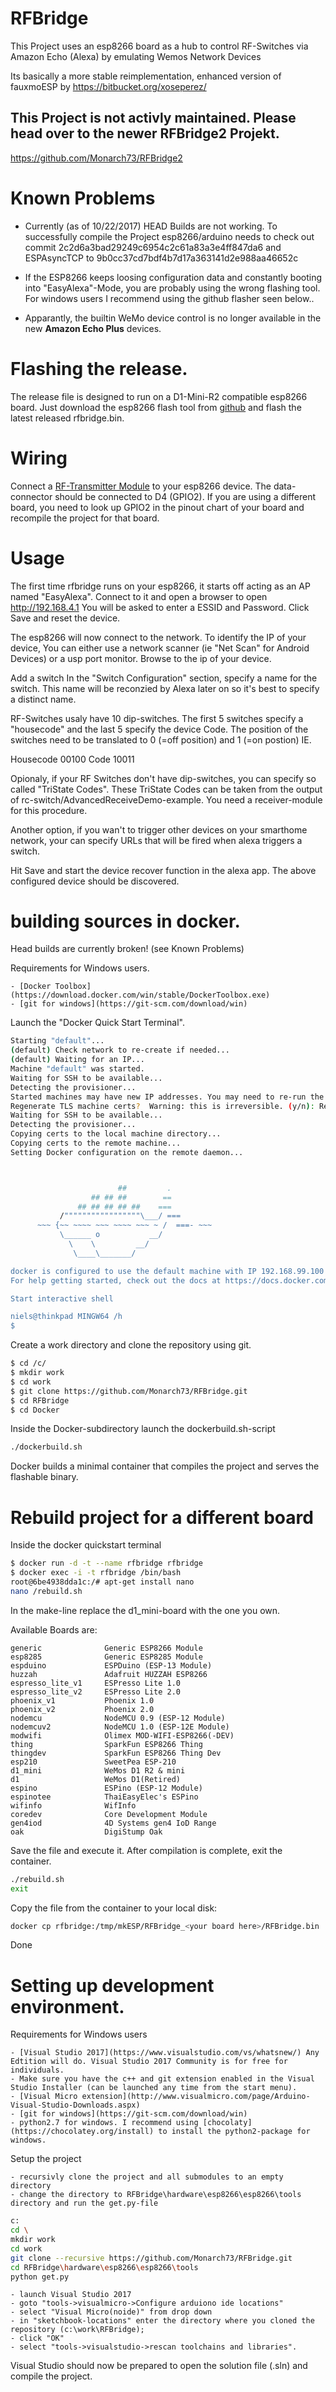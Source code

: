 # RFBridge
This Project uses an esp8266 board as a hub to control RF-Switches via Amazon Echo (Alexa) by emulating Wemos Network Devices 

Its basically a more stable reimplementation, enhanced version of fauxmoESP by https://bitbucket.org/xoseperez/

## This Project is not activly maintained. Please head over to the newer RFBridge2 Projekt.
https://github.com/Monarch73/RFBridge2

# Known Problems

 - Currently (as of 10/22/2017) HEAD Builds are not working. To successfully compile the Project esp8266/arduino needs to check out commit 2c2d6a3bad29249c6954c2c61a83a3e4ff847da6
and ESPAsyncTCP to 9b0cc37cd7bdf4b7d17a363141d2e988aa46652c

 - If the ESP8266 keeps loosing configuration data and constantly booting into "EasyAlexa"-Mode, you are probably using the wrong flashing tool. For windows users I recommend using the github flasher seen below..
 
 - Apparantly, the builtin WeMo device control is no longer available in the new **Amazon Echo Plus** devices. 

# Flashing the release.

The release file is designed to run on a D1-Mini-R2 compatible esp8266 board. 
Just download the esp8266 flash tool from [github](https://github.com/nodemcu/nodemcu-flasher)
and flash the latest released rfbridge.bin. 

# Wiring

Connect a [RF-Transmitter Module](https://www.amazon.com/gp/product/B017AYH5G0) to your esp8266 device.
The data-connector should be connected to D4 (GPIO2). If you are using a different board, you need to look up GPIO2 in the pinout chart of your board and recompile the project for that board.

# Usage

The first time rfbridge runs on your esp8266, it starts off acting as an AP named "EasyAlexa". Connect to it and open a browser to open http://192.168.4.1
You will be asked to enter a ESSID and Password. Click Save and reset the device.

The esp8266 will now connect to the network. To identify the IP of your device, You can either use a network scanner (ie "Net Scan" for Android Devices) or a usp port monitor.
Browse to the ip of your device.

Add a switch
In the "Switch Configuration" section, specify a name for the switch. This name will be reconzied by Alexa later on so it's best to specify a distinct name.

RF-Switches usaly have 10 dip-switches. The first 5 switches specify a "housecode" and the last 5 specify the device Code. The position of the switches need to be translated to 0 (=off position) and 1 (=on postion) IE.

Housecode    00100
Code         10011

Opionaly, if your RF Switches don't have dip-switches, you can specify so called "TriState Codes". These TriState Codes can be taken from the output of rc-switch/AdvancedReceiveDemo-example. You need a receiver-module for this procedure.

Another option, if you wan't to trigger other devices on your smarthome network, your can specify URLs that will be fired when alexa triggers a switch.
 
Hit Save and start the device recover function in the alexa app. The above configured device should be discovered.


# building sources in docker.

Head builds are currently broken! (see Known Problems)

Requirements for Windows users.

	- [Docker Toolbox](https://download.docker.com/win/stable/DockerToolbox.exe)
	- [git for windows](https://git-scm.com/download/win)
	
Launch the "Docker Quick Start Terminal".
```sh
Starting "default"...
(default) Check network to re-create if needed...
(default) Waiting for an IP...
Machine "default" was started.
Waiting for SSH to be available...
Detecting the provisioner...
Started machines may have new IP addresses. You may need to re-run the `docker-machine env` command.
Regenerate TLS machine certs?  Warning: this is irreversible. (y/n): Regenerating TLS certificates
Waiting for SSH to be available...
Detecting the provisioner...
Copying certs to the local machine directory...
Copying certs to the remote machine...
Setting Docker configuration on the remote daemon...



                        ##         .
                  ## ## ##        ==
               ## ## ## ## ##    ===
           /"""""""""""""""""\___/ ===
      ~~~ {~~ ~~~~ ~~~ ~~~~ ~~~ ~ /  ===- ~~~
           \______ o           __/
             \    \         __/
              \____\_______/

docker is configured to use the default machine with IP 192.168.99.100
For help getting started, check out the docs at https://docs.docker.com

Start interactive shell

niels@thinkpad MINGW64 /h
$ 
```

Create a work directory and clone the repository using git. 

```sh
$ cd /c/
$ mkdir work
$ cd work
$ git clone https://github.com/Monarch73/RFBridge.git
$ cd RFBridge
$ cd Docker
```

Inside the Docker-subdirectory launch the dockerbuild.sh-script

```sh
./dockerbuild.sh
```

Docker builds a minimal container that compiles the project and serves the flashable binary.

# Rebuild project for a different board

Inside the docker quickstart terminal
```sh
$ docker run -d -t --name rfbridge rfbridge
$ docker exec -i -t rfbridge /bin/bash
root@6be4938dda1c:/# apt-get install nano
nano /rebuild.sh
```

In the make-line replace the d1_mini-board with the one you own.

Available Boards are:
```
generic              Generic ESP8266 Module
esp8285              Generic ESP8285 Module
espduino             ESPDuino (ESP-13 Module)
huzzah               Adafruit HUZZAH ESP8266
espresso_lite_v1     ESPresso Lite 1.0
espresso_lite_v2     ESPresso Lite 2.0
phoenix_v1           Phoenix 1.0
phoenix_v2           Phoenix 2.0
nodemcu              NodeMCU 0.9 (ESP-12 Module)
nodemcuv2            NodeMCU 1.0 (ESP-12E Module)
modwifi              Olimex MOD-WIFI-ESP8266(-DEV)
thing                SparkFun ESP8266 Thing
thingdev             SparkFun ESP8266 Thing Dev
esp210               SweetPea ESP-210
d1_mini              WeMos D1 R2 & mini
d1                   WeMos D1(Retired)
espino               ESPino (ESP-12 Module)
espinotee            ThaiEasyElec's ESPino
wifinfo              WifInfo
coredev              Core Development Module
gen4iod              4D Systems gen4 IoD Range
oak                  DigiStump Oak
```

Save the file and execute it. After compilation is complete, exit the container.
```sh
./rebuild.sh
exit
```

Copy the file from the container to your local disk:

```sh
docker cp rfbridge:/tmp/mkESP/RFBridge_<your board here>/RFBridge.bin ./rfbridge.bin
```

Done

# Setting up development environment.

Requirements for Windows users

	- [Visual Studio 2017](https://www.visualstudio.com/vs/whatsnew/) Any Edtition will do. Visual Studio 2017 Community is for free for individuals.
	- Make sure you have the c++ and git extension enabled in the Visual Studio Installer (can be launched any time from the start menu).
	- [Visual Micro extension](http://www.visualmicro.com/page/Arduino-Visual-Studio-Downloads.aspx)
	- [git for windows](https://git-scm.com/download/win)
	- python2.7 for windows. I recommend using [chocolaty](https://chocolatey.org/install) to install the python2-package for windows.

Setup the project

	- recursivly clone the project and all submodules to an empty directory
	- change the directory to RFBridge\hardware\esp8266\esp8266\tools directory and run the get.py-file

```sh
c:
cd \
mkdir work
cd work
git clone --recursive https://github.com/Monarch73/RFBridge.git
cd RFBridge\hardware\esp8266\esp8266\tools
python get.py
```
	- launch Visual Studio 2017
	- goto "tools->visualmicro->Configure arduiono ide locations"
	- select "Visual Micro(noide)" from drop down
	- in "sketchbook-locations" enter the directory where you cloned the repository (c:\work\RFBridge);
	- click "OK"
	- select "tools->visualstudio->rescan toolchains and libraries".
	
Visual Studio should now be prepared to open the solution file (.sln) and compile the project.
	
